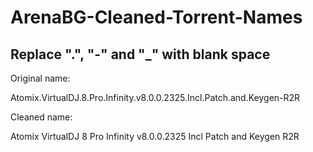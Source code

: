 # ArenaBG-Cleaned-Torrent-Names
Replace ".", "-" and "_" with blank space
-----------------------------------------
Original name:

Atomix.VirtualDJ.8.Pro.Infinity.v8.0.0.2325.Incl.Patch.and.Keygen-R2R

Cleaned name:

Atomix VirtualDJ 8 Pro Infinity v8.0.0.2325 Incl Patch and Keygen R2R

